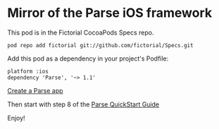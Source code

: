 # Mirror of the Parse iOS framework

This pod is in the Fictorial CocoaPods Specs repo.

    pod repo add fictorial git://github.com/fictorial/Specs.git

Add this pod as a dependency in your project's Podfile:

    platform :ios
    dependency 'Parse', '~> 1.1'

[Create a Parse app](https://parse.com/apps/new)

Then start with step 8 of the [Parse QuickStart Guide](https://parse.com/apps/quickstart)

Enjoy!
